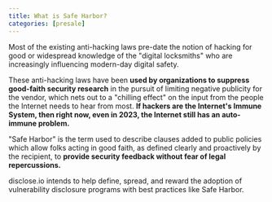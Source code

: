 ```yaml
---
title: What is Safe Harbor?
categories: [presale]
---
```

Most of the existing anti-hacking laws pre-date the notion of hacking for good or widespread knowledge of the "digital locksmiths" who are increasingly influencing modern-day digital safety.    

These anti-hacking laws have been **used by organizations to suppress good-faith security research** in the pursuit of limiting negative publicity for the vendor, which nets out to a "chilling effect" on the input from the people the Internet needs to hear from most. **If hackers are the Internet's Immune System, then right now, even in 2023, the Internet still has an auto-immune problem.**   

"Safe Harbor" is the term used to describe clauses added to public policies which allow folks acting in good faith, as defined clearly and proactively by the recipient, to **provide security feedback without fear of legal repercussions.**  

disclose.io intends to help define, spread, and reward the adoption of vulnerability disclosure programs with best practices like Safe Harbor.